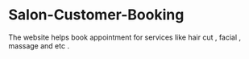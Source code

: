 # Salon-Customer-Booking
The website helps book appointment for services like hair cut , facial , massage and etc .
